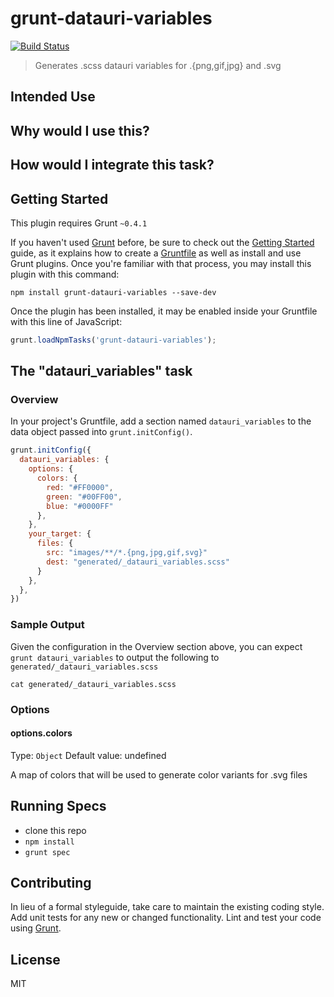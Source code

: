 # grunt-datauri-variables

[![Build Status](https://travis-ci.org/davemo/grunt-datauri-variables.png?branch=master)](https://travis-ci.org/davemo/grunt-datauri-variables)


> Generates .scss datauri variables for .{png,gif,jpg} and .svg

## Intended Use

## Why would I use this?

## How would I integrate this task?

## Getting Started
This plugin requires Grunt `~0.4.1`

If you haven't used [Grunt](http://gruntjs.com/) before, be sure to check out the [Getting Started](http://gruntjs.com/getting-started) guide, as it explains how to create a [Gruntfile](http://gruntjs.com/sample-gruntfile) as well as install and use Grunt plugins. Once you're familiar with that process, you may install this plugin with this command:

```shell
npm install grunt-datauri-variables --save-dev
```

Once the plugin has been installed, it may be enabled inside your Gruntfile with this line of JavaScript:

```js
grunt.loadNpmTasks('grunt-datauri-variables');
```

## The "datauri_variables" task

### Overview
In your project's Gruntfile, add a section named `datauri_variables` to the data object passed into `grunt.initConfig()`.

```js
grunt.initConfig({
  datauri_variables: {
    options: {
      colors: {
        red: "#FF0000",
        green: "#00FF00",
        blue: "#0000FF"
      },
    },
    your_target: {
      files: {
        src: "images/**/*.{png,jpg,gif,svg}"
        dest: "generated/_datauri_variables.scss"
      }
    },
  },
})
```

### Sample Output

Given the configuration in the Overview section above, you can expect `grunt datauri_variables` to output the following to `generated/_datauri_variables.scss`

```shell
cat generated/_datauri_variables.scss

```

### Options

#### options.colors
Type: `Object`
Default value: undefined

A map of colors that will be used to generate color variants for .svg files

## Running Specs

* clone this repo
* `npm install`
* `grunt spec`

## Contributing
In lieu of a formal styleguide, take care to maintain the existing coding style. Add unit tests for any new or changed functionality. Lint and test your code using [Grunt](http://gruntjs.com/).

## License

MIT
